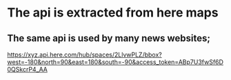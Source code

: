# The api is extracted from here maps
## The same api is used by many news websites;

https://xyz.api.here.com/hub/spaces/2LlvwPLZ/bbox?west=-180&north=90&east=180&south=-90&access_token=ABp7U3fwSf6D0QSkcrP4_AA
